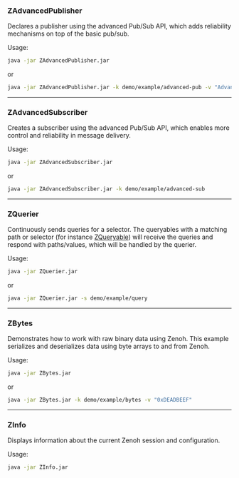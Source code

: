 ### ZAdvancedPublisher

Declares a publisher using the advanced Pub/Sub API, which adds reliability mechanisms on top of the basic pub/sub.

Usage:

```bash
java -jar ZAdvancedPublisher.jar
```

or

```bash
java -jar ZAdvancedPublisher.jar -k demo/example/advanced-pub -v "Advanced Pub from Kotlin"
```

---

### ZAdvancedSubscriber

Creates a subscriber using the advanced Pub/Sub API, which enables more control and reliability in message delivery.

Usage:

```bash
java -jar ZAdvancedSubscriber.jar
```

or

```bash
java -jar ZAdvancedSubscriber.jar -k demo/example/advanced-sub
```

---

### ZQuerier

Continuously sends queries for a selector.
The queryables with a matching path or selector (for instance [ZQueryable](#zqueryable))
will receive the queries and respond with paths/values, which will be handled by the querier.

Usage:

```bash
java -jar ZQuerier.jar
```

or

```bash
java -jar ZQuerier.jar -s demo/example/query
```

---

### ZBytes

Demonstrates how to work with raw binary data using Zenoh.
This example serializes and deserializes data using byte arrays to and from Zenoh.

Usage:

```bash
java -jar ZBytes.jar
```

or

```bash
java -jar ZBytes.jar -k demo/example/bytes -v "0xDEADBEEF"
```

---

### ZInfo

Displays information about the current Zenoh session and configuration.

Usage:

```bash
java -jar ZInfo.jar
```
